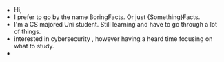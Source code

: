 -  Hi,
-  I prefer to go by the name BoringFacts. Or just {Something}Facts.
-  I'm a CS majored Uni student. Still learning and have to go through a lot of things.
-  interested in cybersecurity , however having a heard time focusing on what to study. 
-

<!---
MMVIIXXIV/MMVIIXXIV is a ✨ special ✨ repository because its `README.md` (this file) appears on your GitHub profile.
You can click the Preview link to take a look at your changes.
--->

